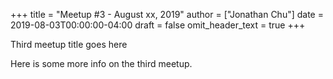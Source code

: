 +++
title = "Meetup #3 - August xx, 2019"
author = ["Jonathan Chu"]
date = 2019-08-03T00:00:00-04:00
draft = false
omit_header_text = true
+++

Third meetup title goes here

Here is some more info on the third meetup.
